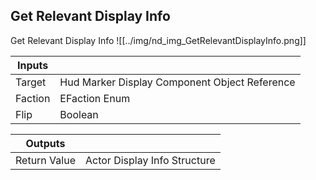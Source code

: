 ## Get Relevant Display Info
Get Relevant Display Info
![[../img/nd_img_GetRelevantDisplayInfo.png]]

|Inputs||
|--|--|
| Target | Hud Marker Display Component Object Reference |
| Faction | EFaction Enum |
| Flip | Boolean |

|Outputs||
|--|--|
| Return Value | Actor Display Info Structure |
